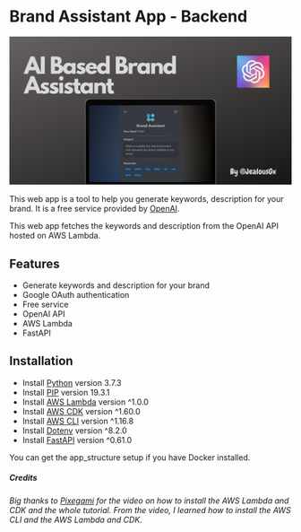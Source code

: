 # Brand Assistant App - Backend

<a href="https://jealous-brand-assistant.vercel.app" target="_blank">
<img src="https://raw.githubusercontent.com/JealousGx/100daysofcode/brand-assistant/app-site/components/static/brand-cover.png" alt="Cover Page">
</a>

This web app is a tool to help you generate keywords, description for your brand. It is a free service provided by [OpenAI](https://openai.com/).

This web app fetches the keywords and description from the OpenAI API hosted on AWS Lambda.

## Features

- Generate keywords and description for your brand
- Google OAuth authentication
- Free service
- OpenAI API
- AWS Lambda
- FastAPI

## Installation

- Install [Python](https://www.python.org/downloads/) version 3.7.3
- Install [PIP](https://pip.pypa.io/en/stable/) version 19.3.1
- Install [AWS Lambda](https://aws.amazon.com/lambda/) version ^1.0.0
- Install [AWS CDK](https://aws.amazon.com/cdk/) version ^1.60.0
- Install [AWS CLI](https://aws.amazon.com/cli/) version ^1.16.8
- Install [Dotenv](https://www.npmjs.com/package/dotenv) version ^8.2.0
- Install [FastAPI](https://fastapi.tiangolo.com/) version ^0.61.0

You can get the app_structure setup if you have Docker installed.

##### Credits

###### Big thanks to [Pixegami](https://www.youtube.com/watch?v=yxyyYMWu1ZA&t=632s) for the video on how to install the AWS Lambda and CDK and the whole tutorial. From the video, I learned how to install the AWS CLI and the AWS Lambda and CDK.
